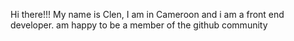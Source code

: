 Hi there!!! My name is Clen, I am in Cameroon and i am a front end developer. am happy to be a member of the github community 
